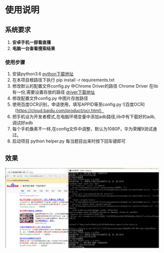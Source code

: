 
# 使用说明

## 系统要求
1. **安卓手机一部看直播**
2. **电脑一台查看搜索结果**

### 使用步骤
1. 安装python3.6 [python下载地址](https://www.python.org/downloads/)
2. 在本项目根路径下执行 pip install -r requirements.txt
3. 修改默认的配置文件config.py 中Chrome Driver的路径
 Chrome Driver 在lib有一份,需要设置存放的路径 [driver下载地址](https://sites.google.com/a/chromium.org/chromedriver/downloads)
4. 修改配置文件config.py 中图片存放路径
5. 使用百度OCR识别，申请使用，填写APPID等至config.py ![百度OCR]（https://cloud.baidu.com/product/ocr.html）
6. 把手机设为开发者模式,在电脑环境变量中添加adb路径,lib中有下载好的adb,调试好adb
7. 每个手机像素不一样,在config文件中调整，默认为1080P，华为荣耀9测试通过。
8. 启动项目 python helper.py 每当题目出来时按下回车键即可   

## 效果
![使用效果](https://github.com/JoJocoder/ZhiShiWenDa-Helper/blob/master/image/xiaoguo3.png)




